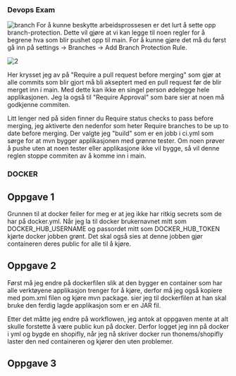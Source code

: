 
### Devops Exam
![branch](https://user-images.githubusercontent.com/72222999/204315102-14fa75f3-2027-40a8-95c9-8b78f333b758.PNG)
For å kunne beskytte arbeidsprossesen er det lurt å sette opp branch-protection. Dette vil gjøre at vi kan legge til noen regler for å begrene hva som blir pushet opp til main. For å kunne gjøre det må du først gå inn på settings -> Branches -> Add Branch Protection Rule. 


![2](https://user-images.githubusercontent.com/72222999/204315098-1f935b99-45d6-4a08-aa7a-c1875a6dae09.PNG)

Her krysset jeg av på "Require a pull request before merging" som gjør at alle commits som blir gjort må bli akseptert med en pull request før de blir merget inn i main. 
Med dette kan ikke en singel person ødelegge hele applikasjonen. Jeg la også til "Require Approval" som bare sier at noen må godkjenne commiten. 

Litt lenger ned på siden finner du Require status checks to pass before merging, jeg aktiverte den nedenfor som heter Require branches to be up to date before merging. Der valgte jeg "build" som er en jobb i ci.yml som sørge for at mvn bygger applikasjonen med grønne tester. Om noen prøver å pushe uten at noen tester eller applikasjone ikke vil bygge, så vil denne reglen stoppe commiten av å komme inn i main. 


### DOCKER

## Oppgave 1

Grunnen til at docker feiler for meg er at jeg ikke har ritkig secrets som de har på docker.yml. Når jeg la til docker brukernavnet mitt som DOCKER_HUB_USERNAME og passordet mitt som DOCKER_HUB_TOKEN kjørte docker jobben grønt. Det skal også sies at denne jobben gjør containeren deres public for alle til å kjøre.

## Oppgave 2
Først må jeg endre på dockerfilen slik at den bygger en container som har alle verktøyene applikasjon trenger for å kjøre, derfor må jeg også kopiere med pom.xml filen og kjøre mvn package. sier jeg til dockerfilen at han skal bruke den ferdig lagde applikasjon som er en JAR fil.

Etter det måtte jeg endre på workflowen, jeg antok at oppgaven mente at alt skulle forstette å være public kun på docker. Derfor logget jeg inn på docker i yml og bygde en shopifly, når jeg nå skriver docker run thonems/shopifly laster den ned containeren og kjører den uten problemer. 

## Oppgave 3
